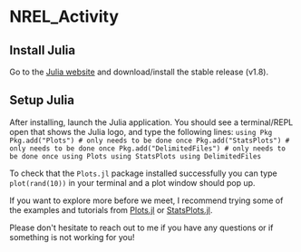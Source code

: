 # NREL_Activity

## Install Julia
Go to the [Julia website](https://julialang.org/downloads/) and download/install the stable release (v1.8).

## Setup Julia

After installing, launch the Julia application.  You should see a terminal/REPL open that shows the Julia logo, and type the following lines:
`using Pkg
Pkg.add("Plots") # only needs to be done once
Pkg.add("StatsPlots") # only needs to be done once
Pkg.add("DelimitedFiles") # only needs to be done once
using Plots
using StatsPlots
using DelimitedFiles
`

To check that the `Plots.jl` package installed successfully you can type `plot(rand(10))` in your terminal and a plot window should pop up.

If you want to explore more before we meet, I recommend trying some of the examples and tutorials from [Plots.jl](https://docs.juliaplots.org/stable/) or [StatsPlots.jl](https://github.com/JuliaPlots/StatsPlots.jl).  

Please don't hesitate to reach out to me if you have any questions or if something is not working for you!
